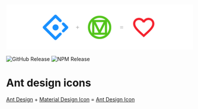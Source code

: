 ![ant-design-icons](./static/ant-design-icons.png)

![GitHub Release](https://img.shields.io/github/v/release/2fd/ant-design-icons?sort=semver)
![NPM Release](https://img.shields.io/npm/v/2fd/ant-design-icons)

# Ant design icons
[Ant Design](https://ant.design/) + [Material Design Icon](https://materialdesignicons.com/) = [Ant Design Icon](http://2fd.github.io/ant-design-icons)
